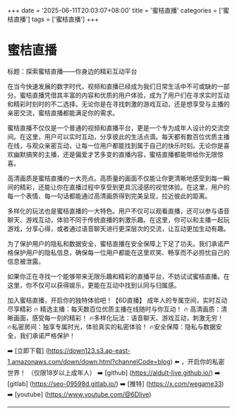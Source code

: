 +++
date = '2025-06-11T20:03:07+08:00'
title = '蜜桔直播'
categories = ['蜜桔直播']
tags = ['蜜桔直播']
+++

# 蜜桔直播

标题：探索蜜桔直播——你身边的精彩互动平台

在当今快速发展的数字时代，视频和直播已经成为我们日常生活中不可或缺的一部分。蜜桔直播凭借其丰富的内容和优质的用户体验，成为了用户们在寻求实时互动和精彩时刻时的不二选择。无论你是在寻找刺激的游戏互动，还是想享受与主播的亲密交流，蜜桔直播都能满足你的需求。

蜜桔直播不仅仅是一个普通的视频和直播平台，更是一个专为成年人设计的交流空间。在这里，用户可以实时互动，分享彼此的生活点滴。每天都有数百位优质主播在线，与观众亲密互动，让每一位用户都能找到属于自己的快乐时刻。无论你是喜欢幽默搞笑的主播，还是偏爱才艺多变的直播内容，蜜桔直播都能带给你无限惊喜。

高清画质是蜜桔直播的一大亮点。高质量的画面不仅能让你更清晰地感受到每一瞬间的精彩，还能让你在直播过程中享受到更具沉浸感的视觉体验。在这里，用户的每一个表情、每一句话都能通过高清画质得到完美呈现，拉近彼此的距离。

多样化的玩法也是蜜桔直播的一大特色。用户不仅可以观看直播，还可以参与语音聊天、游戏互动，体验不同于传统直播的刺激乐趣。在这里，你可以和主播一起玩游戏，分享心得，或者通过语音聊天进行更深层次的交流，让互动更加生动有趣。

为了保护用户的隐私和数据安全，蜜桔直播在安全保障上下足了功夫。我们承诺严格保护用户的隐私信息，确保每一位用户都能在这里欢笑、畅享而不必担忧自己的信息被泄露。

如果你正在寻找一个能够带来无限乐趣和精彩的直播平台，不妨试试蜜桔直播。在这里，你不仅可以获得娱乐，更能在互动中找到认同与归属感。

加入蜜桔直播，开启你的独特体验吧！【6D直播】
成年人的专属空间，实时互动尽享精彩
🔥 精选主播：每天数百位优质主播在线随时与你互动！
🔥 高清画质：清晰画面，感受每一刻的精彩！
🔥多样化玩法：语音聊天、游戏互动，刺激无穷！
🔥私密房间：独享专属时光，体验真实的私密体验！
🔥安全保障：隐私与数据安全，我们承诺严格保护！

➡️ [立即下载] (https://down123.s3.ap-east-1.amazonaws.com/down/down.html?channelCode=blog) ⬅️ ，开启你的私密世界！
（仅限18岁以上成年人）
➡️ [github] (https://aldult-live.github.io/)
➡️ [gitlab] (https://seo-09598d.gitlab.io/)
➡️ [推特] (https://x.com/wegame33)
➡️ [youtube] (https://www.youtube.com/@6Dlive)

---
